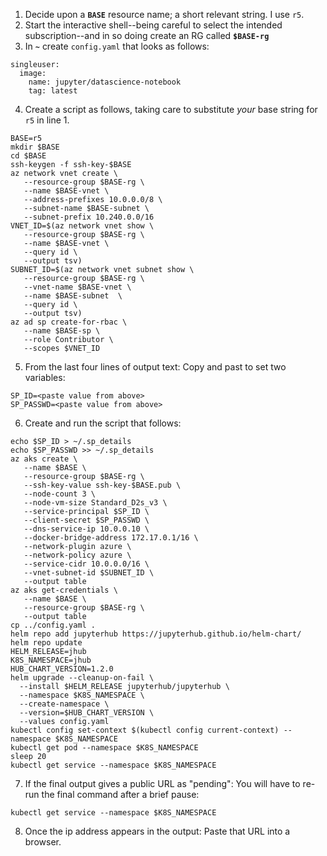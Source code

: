 1. Decide upon a **`BASE`** resource name; a short relevant string. I use `r5`. 
2. Start the interactive shell--being careful to select the intended subscription--and in so doing create an RG called **`$BASE-rg`**
3. In **`~`** create `config.yaml` that looks as follows: 

```
singleuser:
  image:
    name: jupyter/datascience-notebook
    tag: latest
```

4. Create a script as follows, taking care to substitute *your* base string for `r5` in line 1.


```
BASE=r5
mkdir $BASE
cd $BASE
ssh-keygen -f ssh-key-$BASE
az network vnet create \
   --resource-group $BASE-rg \
   --name $BASE-vnet \
   --address-prefixes 10.0.0.0/8 \
   --subnet-name $BASE-subnet \
   --subnet-prefix 10.240.0.0/16
VNET_ID=$(az network vnet show \
   --resource-group $BASE-rg \
   --name $BASE-vnet \
   --query id \
   --output tsv)
SUBNET_ID=$(az network vnet subnet show \
   --resource-group $BASE-rg \
   --vnet-name $BASE-vnet \
   --name $BASE-subnet  \
   --query id \
   --output tsv)
az ad sp create-for-rbac \
   --name $BASE-sp \
   --role Contributor \
   --scopes $VNET_ID
```

5. From the last four lines of output text: Copy and past to set two variables:


```
SP_ID=<paste value from above>
SP_PASSWD=<paste value from above>
```


6. Create and run the script that follows:


```
echo $SP_ID > ~/.sp_details
echo $SP_PASSWD >> ~/.sp_details
az aks create \
   --name $BASE \
   --resource-group $BASE-rg \
   --ssh-key-value ssh-key-$BASE.pub \
   --node-count 3 \
   --node-vm-size Standard_D2s_v3 \
   --service-principal $SP_ID \
   --client-secret $SP_PASSWD \
   --dns-service-ip 10.0.0.10 \
   --docker-bridge-address 172.17.0.1/16 \
   --network-plugin azure \
   --network-policy azure \
   --service-cidr 10.0.0.0/16 \
   --vnet-subnet-id $SUBNET_ID \
   --output table
az aks get-credentials \
   --name $BASE \
   --resource-group $BASE-rg \
   --output table
cp ../config.yaml .
helm repo add jupyterhub https://jupyterhub.github.io/helm-chart/
helm repo update
HELM_RELEASE=jhub
K8S_NAMESPACE=jhub
HUB_CHART_VERSION=1.2.0
helm upgrade --cleanup-on-fail \
  --install $HELM_RELEASE jupyterhub/jupyterhub \
  --namespace $K8S_NAMESPACE \
  --create-namespace \
  --version=$HUB_CHART_VERSION \
  --values config.yaml
kubectl config set-context $(kubectl config current-context) --namespace $K8S_NAMESPACE
kubectl get pod --namespace $K8S_NAMESPACE
sleep 20
kubectl get service --namespace $K8S_NAMESPACE
```


7. If the final output gives a public URL as "pending": You will have to re-run the
final command after a brief pause:


```
kubectl get service --namespace $K8S_NAMESPACE
```

8. Once the ip address appears in the output: Paste that URL into a browser.
